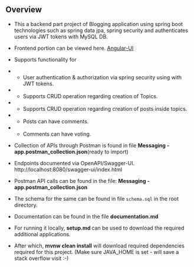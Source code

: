 ## Overview 

- This a backend part project of Blogging application using spring boot technologies such as spring data jpa, spring security and authenticates users via JWT tokens with MySQL DB.<br>
- Frontend portion can be viewed here. <a href="https://github.com/kaustubhdeokar/angular-works/tree/main/angular-reddit">Angular-UI</a>

- Supports functionality for
- - User authentication & authorization via spring security using with JWT tokens.<br>
- - Supports CRUD operation regarding creation of Topics.<br>
- - Supports CRUD operation regarding creation of posts inside topics.<br>
- - Posts can have comments. <br>
- - Comments can have voting.

- Collection of APIs through Postman is found in file <strong>Messaging - app.postman_collection.json</strong>(ready to import)

- Endpoints documented via OpenAPI/Swagger-UI. 
<br>http://localhost:8080/swagger-ui/index.html

- Postman API calls can be found in the file: <strong>Messaging - app.postman_collection.json</strong>

- The schema for the same can be found in file `schema.sql` in the root directory.

- Documentation can be found in the file <strong>documentation.md</strong>

- For running it locally, <strong> setup.md </strong> can be used to download the required additional applications.<br>
- After which, <strong> mvnw clean install</strong> will download required dependencies required for this project. (Make sure JAVA_HOME is set - will save a stack overflow visit :-)


